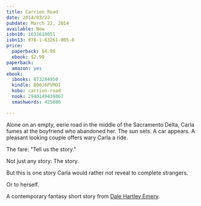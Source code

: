 ```yaml
---
title: Carrion Road
date: 2014/03/22
pubdate: March 22, 2014
available: Now
isbn10: 1632610051
isbn13: 978-1-63261-005-8
price:
  paperback: $4.99
  ebook: $2.99
paperback:
  amazon: yes
ebook:
  ibooks: 873284950
  kindle: B00J6PVMOI
  kobo: carrion-road
  nook: 2940149439867
  smashwords: 425086

---
```


Alone on an empty, eerie road
in the middle of the Sacramento Delta,
Carla fumes at the boyfriend who abandoned her.
The sun sets.
A car appears.
A pleasant looking couple offers wary Carla a ride. 

The fare: "Tell us the story." 

Not just any story: The story. 

But this is one story
Carla would rather not reveal to complete strangers. 

Or to herself. 

A contemporary fantasy short story
from [Dale Hartley Emery](http://dalehartleyemery.com).

